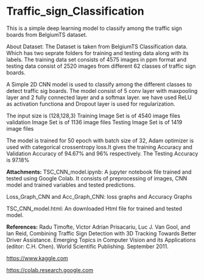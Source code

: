 # Traffic_sign_Classification
This is a simple deep learning model to classify among the traffic sign boards from BelgiumTS dataset. 

About Dataset: The Dataset is taken from BelgiumTS Classification data. Which has two seprate folders for training and testing data along with its labels. The training data set consists of 4575 images in ppm format and testing data consist of 2520 images from different 62 classes of traffic sign boards.

A Simple 2D CNN model is used to classify among the different classes to detect traffic sig boards. The model consist of 5 conv layer with maxpooling layer and 2 fully connected layer and a softmax layer. we have used ReLU as activation functiona and Dropout layer is used for regularization.

The input size is (128,128,3)
Training Image Set is of 4540 image files
validation Image Set is of 1136 image files
Testing Image Set is of 1419 image files

The model is trained for 50 epoch with batch size of 32, Adam optimizer is used with categorical crossentropy loss.It gives the training Accuracy and Validation Accuracy  of 94.67% and 96% respectively.
The Testing Accuracy is 97.18% 

**Attachments:**
TSC_CNN_model.ipynb: A jupyter notebook file trained and tested using Google Colab. It consists of preprocessing of images, CNN model and trained variables and tested predictions.

Loss_Graph_CNN and Acc_Graph_CNN: loss graphs and Accuracy Graphs

TSC_CNN_model.html: An downloaded Html file for trained and tested model.

**References:**
Radu Timofte, Victor Adrian Prisacariu, Luc J. Van Gool, and Ian Reid, Combining Traffic Sign Detection with 3D Tracking Towards Better Driver Assistance. Emerging Topics in Computer Vision and its Applications (editor: C.H. Chen). World Scientific Publishing. September 2011.

https://www.kaggle.com

https://colab.research.google.com
